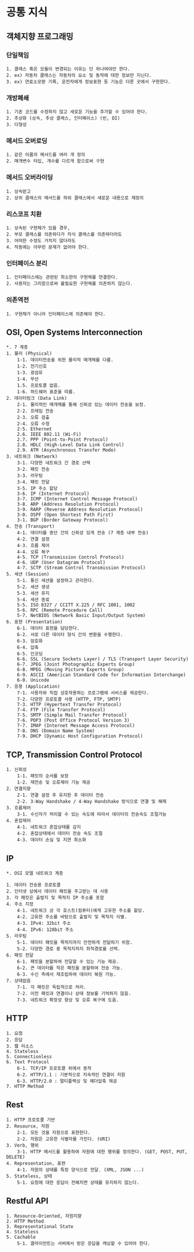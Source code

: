 # 공통 지식

## 객체지향 프로그래밍

### 단일책임

    1. 클래스 혹은 모듈이 변경되는 이유는 단 하나여야만 한다.
    2. ex) 자동차 클래스는 자동차의 요소 및 동작에 대한 정보만 지닌다.
    3. ex) 연료소모량 기록, 운전자에게 정보표현 등 기능은 다른 곳에서 구현한다.

### 개방폐쇄

    1. 기존 코드를 수정하지 않고 새로운 기능을 추가할 수 있어야 한다.
    2. 추상화 (상속, 추상 클래스, 인터페이스) (빈, DI)
    3. 다형성

### 메서드 오버로딩

    1. 같은 이름의 메서드를 여러 개 정의
    2. 매개변수 타입, 개수를 다르게 함으로써 구현

### 메서드 오버라이딩

    1. 상속받고
    2. 상위 클래스의 메서드를 하위 클래스에서 새로운 내용으로 재정의

### 리스코프 치환

    1. 상속된 구현체가 있을 경우,
    2. 부모 클래스를 의존하다가 자식 클래스를 의존하더라도
    3. 어떠한 수정도 거치지 않더라도
    4. 작동에는 아무런 문제가 없어야 한다.

### 인터페이스 분리

    1. 인터페이스에는 관련된 최소한의 구현체를 연결한다.
    2. 사용자는 그리함으로써 불필요한 구현체를 의존하지 않는다.

### 의존역전

    1. 구현체가 아니라 인터페이스에 의존해야 한다.

## OSI, Open Systems Interconnection

    *. 7 계층
    1. 물리 (Physical)
        1-1. 데이터전송을 위한 물리적 매개체를 다룸.
        1-2. 전기신호
        1-3. 광섬유
        1-4. 무선
        1.5. 프로토콜 없음.
        1-6. 하드웨어 표준을 따름.
    2. 데이터링크 (Data Link)
        2-1. 물리적인 매개체를 통해 신뢰성 있는 데이터 전송을 보장.
        2-2. 프레임 전송
        2-3. 오류 검출
        2-4. 오류 수정
        2-5. Ethernet
        2.6. IEEE 802.11 (Wi-Fi)
        2.7. PPP (Point-to-Point Protocol)
        2.8. HDLC (High-Level Data Link Control)
        2.9. ATM (Asynchronous Transfer Mode)
    3. 네트워크 (Network)
        3-1. 다양한 네트워크 간 경로 선택
        3-2. 패킷 전송
        3-3. 라우팅
        3-4. 패킷 전달
        3-5. IP 주소 할당
        3-6. IP (Internet Protocol)
        3-7. ICMP (Internet Control Message Protocol)
        3-8. ARP (Address Resolution Protocol)
        3-9. RARP (Reverse Address Resolution Protocol)
        3-0. OSPF (Open Shortest Path First)
        3-1. BGP (Border Gateway Protocol)
    4. 전송 (Transport)
        4-1. 데이터를 종단 간의 신뢰성 있게 전송 (7 계층 내부 전송)
        4-2. 연결 설정
        4-3. 흐름 제어
        4-4. 오류 복구
        4-5. TCP (Transmission Control Protocol)
        4-6. UDP (User Datagram Protocol)
        4-7. SCTP (Stream Control Transmission Protocol)
    5. 세션 (Session)
        5-1. 통신 세션을 설정하고 관리한다.
        5-2. 세션 생성
        5-3. 세션 유지
        5-4. 세션 종료
        5-5. ISO 8327 / CCITT X.225 / RFC 1001, 1002
        5-6. RPC (Remote Procedure Call)
        5-7. NetBIOS (Network Basic Input/Output System)
    6. 표현 (Presentation)
        6-1. 데이터 표현을 담당한다.
        6-2. 서로 다른 데이터 형식 간의 변환을 수행한다.
        6-3. 암호화
        6-4. 압축
        6-5. 인코딩
        6-6. SSL (Secure Sockets Layer) / TLS (Transport Layer Security)
        6-7. JPEG (Joint Photographic Experts Group)
        6-8. MPEG (Moving Picture Experts Group)
        6-9. ASCII (American Standard Code for Information Interchange)
        6-0. Unicode
    7. 응용 (Application)
        7-1. 사용자와 직접 상호작용하는 프로그램에 서비스를 제공한다.
        7-2. 다양한 프로토콜 사용 (HTTP, FTP, SMTP)
        7-3. HTTP (Hypertext Transfer Protocol)
        7-4. FTP (File Transfer Protocol)
        7-5. SMTP (Simple Mail Transfer Protocol)
        7-6. POP3 (Post Office Protocol Version 3)
        7-7. IMAP (Internet Message Access Protocol)
        7-8. DNS (Domain Name System)
        7-9. DHCP (Dynamic Host Configuration Protocol)

## TCP, Transmission Control Protocol

    1. 신뢰성
        1-1. 패킷의 순서를 보장
        1-2. 재전송 및 오류제어 기능 제공
    2. 연결지향
        2-1. 연결 설정 후 유지한 후 데이터 전송
        2-2. 3-Way Handshake / 4-Way Handshake 방식으로 연결 및 해제
    3. 흐름제어
        3-1. 수신자가 처리할 수 있는 속도에 따라서 데이터의 전송속도 조절가능
    4. 혼잡제어
        4-1. 네트워크 혼잡상태를 감지
        4-2. 혼잡상태에서 데이터 전송 속도 조절
        4-3. 데이터 손실 및 지연 최소화

## IP

    *. OSI 모델 네트워크 계층

    1. 데이터 전송용 프로토콜
    2. 인터넷 상에서 데이터 패킷을 주고받는 데 사용
    3. 각 패킷은 출발지 및 목적지 IP 주소를 포함
    4. 주소 지정
        4-1. 네트워크 상 각 호스트(컴퓨터)에게 고유한 주소를 할당.
        4-2. 고유한 주소를 바탕으로 출발지 및 목적지 식별.
        4-3. IPv4: 32bit 주소
        4-4. IPv6: 128bit 주소
    5. 라우팅
        5-1. 데이터 패킷을 목적지까지 안전하게 전달하기 위함.
        5-2. 다양한 경로 중 목적지까지 최적경로를 선택.
    6. 패킷 전달
        6-1. 패킷을 분할하여 전달할 수 있는 기능 제공.
        6-2. 큰 데이터를 작은 패킷을 분할하여 전송 가능.
        6-3. 수신 측에서 재조립하여 데이터 복원 가능.
    7. 상태없음
        7-1. 각 패킷은 독립적으로 처리.
        7-2. 이전 패킷과 연결이나 상태 정보를 기억하지 않음.
        7-3. 네트워크 확장성 향상 및 오류 복구에 도움.

## HTTP

    1. 요청
    2. 응답
    3. 웹 리소스
    4. Stateless
    5. Connectionless
    6. Text Protocol
        6-1. TCP/IP 프로토콜 위에서 동작
        6-2. HTTP/1.1 : 기본적으로 지속적인 연결이 지원
        6-3. HTTP/2.0 : 멀티플렉싱 및 헤더압축 제공
    7. HTTP Method

## Rest

    1. HTTP 프로토콜 기반
    2. Resource, 자원
        2-1. 모든 것을 자원으로 표현한다.
        2-2. 자원은 고유한 식별자를 가진다. (URI)
    3. Verb, 행위
        3-1. HTTP 메서드를 활용하여 자원에 대한 행위를 정의한다. (GET, POST, PUT, DELETE)
    4. Representation, 표현
        4-1. 자원의 상태를 특정 양식으로 전달. (XML, JSON ...)
    5. Stateless, 상태
        5-1. 요청에 대한 응답이 전해지면 상태를 유지하지 않는다.

## Restful API

    1. Resource-Oriented, 자원지향
    2. HTTP Method
    3. Representational State
    4. Stateless
    5. Cachable
        5-1. 클라이언트는 서버에서 받은 응답을 캐싱할 수 있어야 한다.